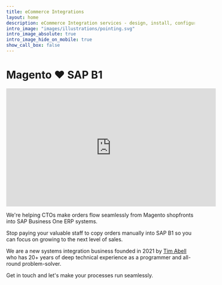 ```yaml
---
title: eCommerce Integrations
layout: home
description: eCommerce Integration services - design, install, configure, host
intro_image: "images/illustrations/pointing.svg"
intro_image_absolute: true
intro_image_hide_on_mobile: true
show_call_box: false
---
```


# Magento ❤️  SAP B1

<div class="intro-video">
<iframe width="560" height="315" src="https://www.youtube.com/embed/KIUXWqOPDvA" title="YouTube video player" frameborder="0" allow="accelerometer; autoplay; clipboard-write; encrypted-media; gyroscope; picture-in-picture" allowfullscreen></iframe>
</div>

We're helping CTOs make orders flow seamlessly from Magento shopfronts into SAP Business One ERP systems.

Stop paying your valuable staff to copy orders manually into SAP B1 so you can focus on growing to the next level of sales.

We are a new systems integration business founded in 2021 by [Tim Abell](https://www.linkedin.com/in/timabell/) who has 20+ years of deep technical experience as a programmer and all-round problem-solver.

Get in touch and let's make your processes run seamlessly.

